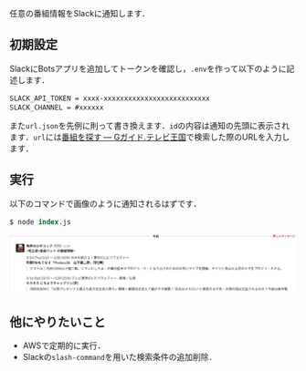 任意の番組情報をSlackに通知します．

## 初期設定
SlackにBotsアプリを追加してトークンを確認し，`.env`を作って以下のように記述します．
```env
SLACK_API_TOKEN = xxxx-xxxxxxxxxxxxxxxxxxxxxxxxxx
SLACK_CHANNEL = #xxxxxx
```
また`url.json`を先例に則って書き換えます．`id`の内容は通知の先頭に表示されます．`url`には[番組を探す &mdash; Gガイド.テレビ王国][検索]で検索した際のURLを入力します．

## 実行
以下のコマンドで画像のように通知されるはずです．
```ps
$ node index.js
```
![rikisi][rikisi]<br>

## 他にやりたいこと
- AWSで定期的に実行．
- Slackの`slash-command`を用いた検索条件の追加削除．

[検索]: https://tv.so-net.ne.jp/search/
[rikisi]: ./images/capture.png
